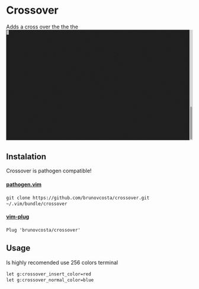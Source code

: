 # Crossover
Adds a cross over the the the
![](demo.gif)

## Instalation
Crossover is pathogen compatible!

#### [pathogen.vim](https://github.com/tpope/vim-pathogen)

    git clone https://github.com/brunovcosta/crossover.git ~/.vim/bundle/crossover

#### [vim-plug](https://github.com/junegunn/vim-plug)

    Plug 'brunovcosta/crossover'

## Usage
Is highly recomended use 256 colors terminal

    let g:crossover_insert_color=red
    let g:crossover_normal_color=blue
